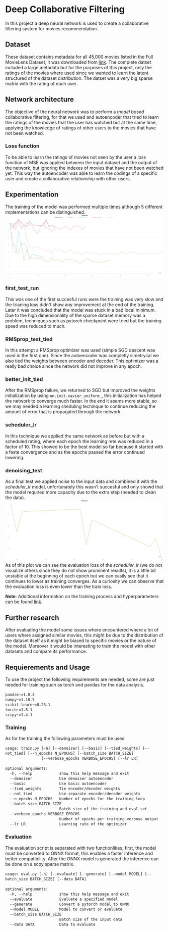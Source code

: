 # Deep Collaborative Filtering
In this project a deep neural network is used to create a collaborative filtering
system for movies recommendation.  

## Dataset
These dataset contains metadata for all 45,000 movies listed in the Full MovieLens Dataset,
it was downloaded from [link](https://www.kaggle.com/rounakbanik/the-movies-dataset "kaggle").
The complete datset included a large metadata but for the purposes of this project, only the
ratings of the movies where used since we wanted to learn the latent structured of the
dataset distribution. The datset was a very big sparse matrix with the rating of each user.
## Network architecture
The objective of the neural network was to perform a *model based* collaborative filtering,
for that we used and autoencoder that tried to learn the ratings of the movies that the user
has watched but at the same time, applying the knowledge of ratings of other users to the movies
that have not been watched.
### Loss function
To be able to learn the ratings of movies not seen by the user a loss function of MSE
was applied between the input dataset and the output of the network, but ignoring the indexes
of movies that have not been watched yet. This way the autoencoder was able to learn the codings
of a specific user and create a collaborative relationship with other users.

## Experimentation
The training of the model was performed multiple times although 5 different implementations
can be distinguished.
![Train loss](docs/train_loss.png)
### first_test_run
This was one of the first succesful runs were the training was very slow and the trianing loss
didn't show any improvement at the end of the training. Later it was concluded that the model
was stuck in a bad local minimum. Due to the high dimensionality of the sparse dataset memory
was a problem, techniques such as pytorch checkpoint were tried but the training speed was
reduced to much.
### RMSprop_test_tied
In this attempt a RMSprop optimizer was used (simple SGD descent was used in the first one). Since
the autoencoder was completly simetrycal we also tied the weights between encoder and decoder. This
optimizer was a really bad choice since the network did not improve in any epoch.
### better_init_tied
After the RMSprop failure, we returned to SGD but improved the weights initialization by using
`nn.init.xavier_uniform_`, this initialization has helped the network to converge much faster.
In the end it seems more stable, so we may needed a learning sheduling techinque to continue reducing the amount of error that is propagated through the network.
### scheduler_lr
In this technique we applied the same network as before but with a scheduled rating, where each
epoch the learning rete was reduced in a factor of 10. This showed to be the best model so far
because it started with a faste convergence and as the epochs passed the error continued lowering.
### denoising_test
As a final test we applied noise to the input data and combined it with the *scheduler_lr* model,
unfortunately this wasn't succesful and only showd that the model required more capacity due
to the extra step (needed to clean the data).   
![Evak loss](docs/eval_loss.png)
As of this plot we can see the evaluation loss of the *scheduler_lr*
(we do not visualize others since they do not show prominent results), it is a little bit unstable
at the beginning of each epoch but we can easily see that it continues to lower as training converges. As a curiosity we can observe that the evaluation loss is even lower than the
train loss. 

**Note**: Additional information on the training process and hyperparameters can be found [link](https://app.wandb.ai/polmonroig/mrs?workspace=user-polmonroig "here").

## Further research
After evaluating the model some issues where encountered where a lot of users where
assigned similar movies, this might be due to the distribution of the dataset itself as
it might be biased to specific movies or the nature of the model. Moreover it would be interesting
to train the model with other datasets and compare its performance.

## Requierements and Usage  
To use the project the following requirements are needed, some are just needed for training
such as torch and pandas for the data analysis.
```
pandas~=1.0.4
numpy~=1.18.5
scikit-learn~=0.23.1
torch~=1.5.1
scipy~=1.4.1
```
### Training
As for the training the following parameters must be used
```
usage: train.py [-h] [--denoiser] [--basic] [--tied_weights] [--not_tied] [--n_epochs N_EPOCHS] [--batch_size BATCH_SIZE]
                [--verbose_epochs VERBOSE_EPOCHS] [--lr LR]

optional arguments:
  -h, --help            show this help message and exit
  --denoiser            Use denoiser autoencoder
  --basic               Use basic autoencoder
  --tied_weights        Tie encoder/decoder weights
  --not_tied            Use separate encoder/decoder weights
  --n_epochs N_EPOCHS   Number of epochs for the training loop
  --batch_size BATCH_SIZE
                        Batch size of the training and eval set
  --verbose_epochs VERBOSE_EPOCHS
                        Number of epochs per training verbose output
  --lr LR               Learning rate of the optimizer
```
### Evaluation
The evaluation script is separated with two functionlities, first, the model must
be converted to ONNX format, this enables a faster inference and better compatibility.
After the ONNX model is generated the inference can be done on a scpy sparse matrix.
```
usage: eval.py [-h] [--evaluate] [--generate] [--model MODEL] [--batch_size BATCH_SIZE] [--data DATA]

optional arguments:
  -h, --help            show this help message and exit
  --evaluate            Evaluate a specified model
  --generate            Convert a pytorch model to ONNX
  --model MODEL         Model to convert or evaluate
  --batch_size BATCH_SIZE
                        Batch size of the input data
  --data DATA           Data to evaluate
```
